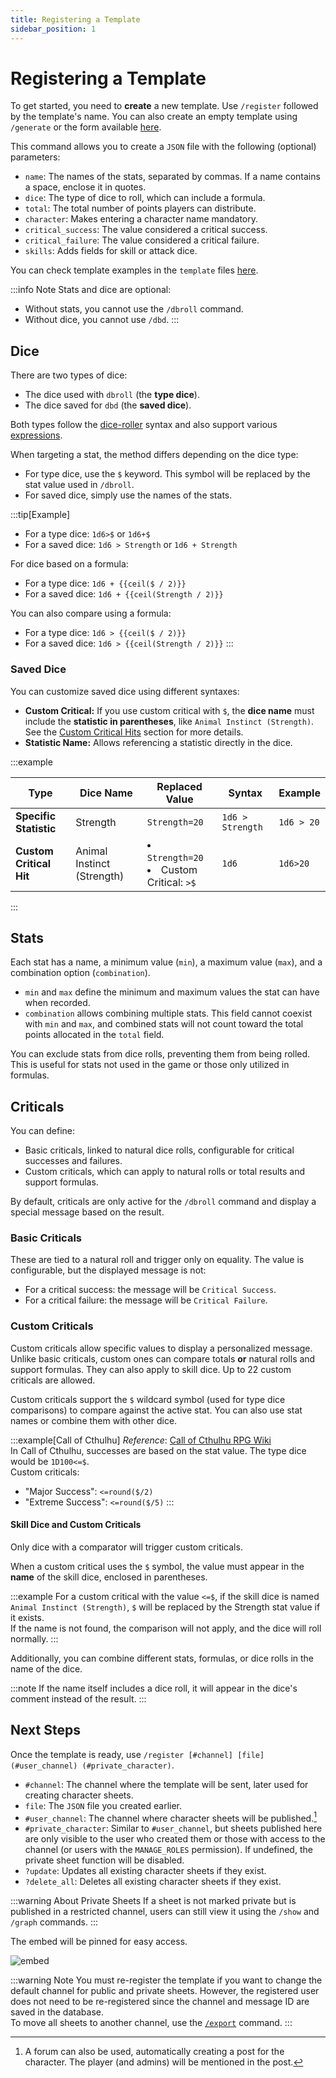 ```yaml
---
title: Registering a Template
sidebar_position: 1
---
```


# Registering a Template

To get started, you need to **create** a new template. Use `/register` followed by the template's name. You can also create an empty template using `/generate` or the form available [here](./form.mdx).

This command allows you to create a `JSON` file with the following (optional) parameters:

- `name`: The names of the stats, separated by commas. If a name contains a space, enclose it in quotes.
- `dice`: The type of dice to roll, which can include a formula.
- `total`: The total number of points players can distribute.
- `character`: Makes entering a character name mandatory.
- `critical_success`: The value considered a critical success.
- `critical_failure`: The value considered a critical failure.
- `skills`: Adds fields for skill or attack dice.

You can check template examples in the `template` files [here](https://github.com/Dicelette/discord-dicelette/tree/main/template).

:::info Note
Stats and dice are optional:
- Without stats, you cannot use the `/dbroll` command.
- Without dice, you cannot use `/dbd`.
:::

## Dice

There are two types of dice:

- The dice used with `dbroll` (the **type dice**).
- The dice saved for `dbd` (the **saved dice**).

Both types follow the [dice-roller](https://dice-roller.github.io/documentation/) syntax and also support various [expressions](../../introduction/expression.mdx).

When targeting a stat, the method differs depending on the dice type:
- For type dice, use the `$` keyword. This symbol will be replaced by the stat value used in `/dbroll`.
- For saved dice, simply use the names of the stats.

:::tip[Example]
- For a type dice: `1d6>$` or `1d6+$`
- For a saved dice: `1d6 > Strength` or `1d6 + Strength`

For dice based on a formula:
- For a type dice: `1d6 + {{ceil($ / 2)}}`
- For a saved dice: `1d6 + {{ceil(Strength / 2)}}`

You can also compare using a formula:
- For a type dice: `1d6 > {{ceil($ / 2)}}`
- For a saved dice: `1d6 > {{ceil(Strength / 2)}}`
:::

### Saved Dice  

You can customize saved dice using different syntaxes:  

- **Custom Critical:** If you use custom critical with `$`, the **dice name** must include the **statistic in parentheses**, like `Animal Instinct (Strength)`. See the [Custom Critical Hits](#custom-criticals) section for more details.  
- **Statistic Name:** Allows referencing a statistic directly in the dice.  

:::example

| Type                    | Dice Name                  | Replaced Value                                       | Syntax           | Example    |
|-------------------------|----------------------------|------------------------------------------------------|------------------|------------|
| **Specific Statistic**  | Strength                   | `Strength=20`                                        | `1d6 > Strength` | `1d6 > 20` |
| **Custom Critical Hit** | Animal Instinct (Strength) | <li>`Strength=20`</li><li>Custom Critical: `>$`</li> | `1d6`            | `1d6>20`   |

:::

## Stats

Each stat has a name, a minimum value (`min`), a maximum value (`max`), and a combination option (`combination`).
- `min` and `max` define the minimum and maximum values the stat can have when recorded.
- `combination` allows combining multiple stats. This field cannot coexist with `min` and `max`, and combined stats will not count toward the total points allocated in the `total` field.

You can exclude stats from dice rolls, preventing them from being rolled. This is useful for stats not used in the game or those only utilized in formulas.

## Criticals

You can define:
- Basic criticals, linked to natural dice rolls, configurable for critical successes and failures.
- Custom criticals, which can apply to natural rolls or total results and support formulas.

By default, criticals are only active for the `/dbroll` command and display a special message based on the result.

### Basic Criticals

These are tied to a natural roll and trigger only on equality. The value is configurable, but the displayed message is not:
- For a critical success: the message will be `Critical Success`.
- For a critical failure: the message will be `Critical Failure`.

### Custom Criticals

Custom criticals allow specific values to display a personalized message. Unlike basic criticals, custom ones can compare totals **or** natural rolls and support formulas. They can also apply to skill dice. Up to 22 custom criticals are allowed.

Custom criticals support the `$` wildcard symbol (used for type dice comparisons) to compare against the active stat. You can also use stat names or combine them with other dice.

:::example[Call of Cthulhu]
*Reference*: [Call of Cthulhu RPG Wiki](https://cthulhuwiki.chaosium.com/rules/combat.html)  
In Call of Cthulhu, successes are based on the stat value. The type dice would be `1D100<=$`.  
Custom criticals:
- "Major Success": `<=round($/2)`
- "Extreme Success": `<=round($/5)`
:::

#### Skill Dice and Custom Criticals
Only dice with a comparator will trigger custom criticals.

When a custom critical uses the `$` symbol, the value must appear in the **name** of the skill dice, enclosed in parentheses.

:::example
For a custom critical with the value `<=$`, if the skill dice is named `Animal Instinct (Strength)`, `$` will be replaced by the Strength stat value if it exists.  
If the name is not found, the comparison will not apply, and the dice will roll normally.
:::

Additionally, you can combine different stats, formulas, or dice rolls in the name of the dice.

:::note
If the name itself includes a dice roll, it will appear in the dice's comment instead of the result.
:::

## Next Steps

Once the template is ready, use `/register [#channel] [file] (#user_channel) (#private_character)`.
- `#channel`: The channel where the template will be sent, later used for creating character sheets.
- `file`: The `JSON` file you created earlier.
- `#user_channel`: The channel where character sheets will be published.[^1]
- `#private_character`: Similar to `#user_channel`, but sheets published here are only visible to the user who created them or those with access to the channel (or users with the `MANAGE_ROLES` permission). If undefined, the private sheet function will be disabled.
- `?update`: Updates all existing character sheets if they exist.
- `?delete_all`: Deletes all existing character sheets if they exist.

:::warning About Private Sheets
If a sheet is not marked private but is published in a restricted channel, users can still view it using the `/show` and `/graph` commands.
:::

The embed will be pinned for easy access.

![embed](/assets/register/embed_template.png)

:::warning Note
You must re-register the template if you want to change the default channel for public and private sheets. However, the registered user does not need to be re-registered since the channel and message ID are saved in the database.  
To move all sheets to another channel, use the [`/export`](../import_export.md) command.
:::

[^1]: A forum can also be used, automatically creating a post for the character. The player (and admins) will be mentioned in the post.

